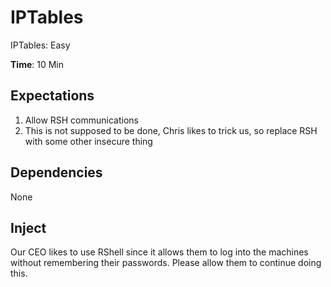 # IPTables
IPTables: Easy

**Time**: 10 Min

## Expectations 
1. Allow RSH communications 
2. This is not supposed to be done, Chris likes to trick us, so replace RSH with some other insecure thing

## Dependencies
None

## Inject
Our CEO likes to use RShell since it allows them to log into the machines without remembering their passwords. Please allow them to continue doing this. 